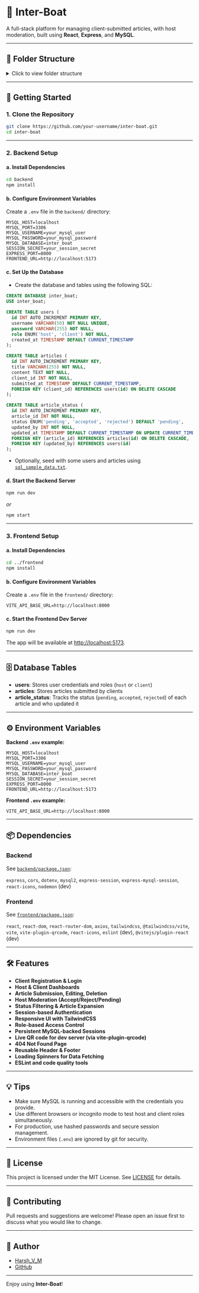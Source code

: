 # 🚤 Inter-Boat

A full-stack platform for managing client-submitted articles, with host moderation, built using **React**, **Express**, and **MySQL**.

---

## 📁 Folder Structure

<details>
<summary>Click to view folder structure</summary>

```
inter-boat/
├── .gitignore                # Git ignored files config (hidden)
├── LICENSE
├── README.md
├── requirements.txt
├── sql_sample_data.txt
├── backend/
│   ├── middleware/
│   │   └── session.js
│   ├── routes/
│   │   ├── clientRoute.js
│   │   └── dataRoute.js
│   ├── package.json
│   ├── requirements.txt
│   ├── server.js
│   ├── .env                  # (hidden, ignored by git)
│   └── node_modules/         # (hidden, ignored by git)
├── frontend/
│   ├── public/
│   ├── src/
│   │   ├── App.jsx
│   │   ├── index.css
│   │   ├── main.jsx
│   │   └── components/
│   │       ├── Add.jsx
│   │       ├── Client.jsx
│   │       ├── Edit.jsx
│   │       ├── Footer.jsx
│   │       ├── Header.jsx
│   │       ├── Home.jsx
│   │       ├── Host.jsx
│   │       ├── LoadingSpinner.jsx
│   │       ├── Login.jsx
│   │       ├── NotFoundPage.jsx
│   │       ├── Signup.jsx
│   │       └── StatusFilter.jsx
│   ├── index.html
│   ├── package.json
│   ├── requirements.txt
│   ├── vite.config.js
│   ├── eslint.config.js
│   ├── .env                  # (hidden, ignored by git)
│   └── node_modules/         # (hidden, ignored by git)
```
</details>

---

## 🚀 Getting Started

### 1. Clone the Repository

```bash
git clone https://github.com/your-username/inter-boat.git
cd inter-boat
```

---

### 2. Backend Setup

#### a. Install Dependencies

```bash
cd backend
npm install
```

#### b. Configure Environment Variables

Create a `.env` file in the `backend/` directory:

```env
MYSQL_HOST=localhost
MYSQL_PORT=3306
MYSQL_USERNAME=your_mysql_user
MYSQL_PASSWORD=your_mysql_password
MYSQL_DATABASE=inter_boat
SESSION_SECRET=your_session_secret
EXPRESS_PORT=8000
FRONTEND_URL=http://localhost:5173
```

#### c. Set Up the Database

- Create the database and tables using the following SQL:

```sql
CREATE DATABASE inter_boat;
USE inter_boat;

CREATE TABLE users (
  id INT AUTO_INCREMENT PRIMARY KEY,
  username VARCHAR(50) NOT NULL UNIQUE,
  password VARCHAR(255) NOT NULL,
  role ENUM('host', 'client') NOT NULL,
  created_at TIMESTAMP DEFAULT CURRENT_TIMESTAMP
);

CREATE TABLE articles (
  id INT AUTO_INCREMENT PRIMARY KEY,
  title VARCHAR(255) NOT NULL,
  content TEXT NOT NULL,
  client_id INT NOT NULL,
  submitted_at TIMESTAMP DEFAULT CURRENT_TIMESTAMP,
  FOREIGN KEY (client_id) REFERENCES users(id) ON DELETE CASCADE
);

CREATE TABLE article_status (
  id INT AUTO_INCREMENT PRIMARY KEY,
  article_id INT NOT NULL,
  status ENUM('pending', 'accepted', 'rejected') DEFAULT 'pending',
  updated_by INT NOT NULL,
  updated_at TIMESTAMP DEFAULT CURRENT_TIMESTAMP ON UPDATE CURRENT_TIMESTAMP,
  FOREIGN KEY (article_id) REFERENCES articles(id) ON DELETE CASCADE,
  FOREIGN KEY (updated_by) REFERENCES users(id)
);
```

- Optionally, seed with some users and articles using [`sql_sample_data.txt`](sql_sample_data.txt).

#### d. Start the Backend Server

```bash
npm run dev
```
_or_
```bash
npm start
```

---

### 3. Frontend Setup

#### a. Install Dependencies

```bash
cd ../frontend
npm install
```

#### b. Configure Environment Variables

Create a `.env` file in the `frontend/` directory:

```env
VITE_API_BASE_URL=http://localhost:8000
```

#### c. Start the Frontend Dev Server

```bash
npm run dev
```

The app will be available at [http://localhost:5173](http://localhost:5173).

---

## 🗄️ Database Tables

- **users**: Stores user credentials and roles (`host` or `client`)
- **articles**: Stores articles submitted by clients
- **article_status**: Tracks the status (`pending`, `accepted`, `rejected`) of each article and who updated it

---

## ⚙️ Environment Variables

**Backend `.env` example:**

```env
MYSQL_HOST=localhost
MYSQL_PORT=3306
MYSQL_USERNAME=your_mysql_user
MYSQL_PASSWORD=your_mysql_password
MYSQL_DATABASE=inter_boat
SESSION_SECRET=your_session_secret
EXPRESS_PORT=8000
FRONTEND_URL=http://localhost:5173
```

**Frontend `.env` example:**

```env
VITE_API_BASE_URL=http://localhost:8000
```

---

## 📦 Dependencies

### Backend

See [`backend/package.json`](backend/package.json):

`express`, `cors`, `dotenv`, `mysql2`, `express-session`, `express-mysql-session`, `react-icons`, `nodemon` (dev)

### Frontend

See [`frontend/package.json`](frontend/package.json):

`react`, `react-dom`, `react-router-dom`, `axios`, `tailwindcss`, `@tailwindcss/vite`, `vite`, `vite-plugin-qrcode`, `react-icons`, `eslint` (dev), `@vitejs/plugin-react` (dev)

---

## 🛠️ Features

- **Client Registration & Login**
- **Host & Client Dashboards**
- **Article Submission, Editing, Deletion**
- **Host Moderation (Accept/Reject/Pending)**
- **Status Filtering & Article Expansion**
- **Session-based Authentication**
- **Responsive UI with TailwindCSS**
- **Role-based Access Control**
- **Persistent MySQL-backed Sessions**
- **Live QR code for dev server (via vite-plugin-qrcode)**
- **404 Not Found Page**
- **Reusable Header & Footer**
- **Loading Spinners for Data Fetching**
- **ESLint and code quality tools**

---

## 💡 Tips

- Make sure MySQL is running and accessible with the credentials you provide.
- Use different browsers or incognito mode to test host and client roles simultaneously.
- For production, use hashed passwords and secure session management.
- Environment files (`.env`) are ignored by git for security.

---

## 📄 License

This project is licensed under the MIT License. See [LICENSE](./LICENSE) for details.

---

## 🤝 Contributing

Pull requests and suggestions are welcome! Please open an issue first to discuss what you would like to change.

---

## 👤 Author

- [Harsh_V_M](mailto:harsh924hashvm@gmail.com)
- [GitHub](https://github.com/haksham)

---

Enjoy using **Inter-Boat**!